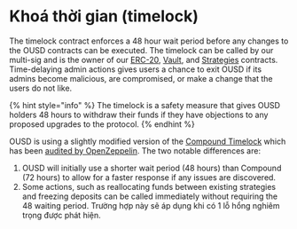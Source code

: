# Khoá thời gian (timelock)

The timelock contract enforces a 48 hour wait period before any changes to the OUSD contracts can be executed. The timelock can be called by our multi-sig and is the owner of our [ERC-20](../architecture.md), [Vault](vault.md), and [Strategies](strategies.md) contracts. Time-delaying admin actions gives users a chance to exit OUSD if its admins become malicious, are compromised, or make a change that the users do not like.

{% hint style="info" %}
The timelock is a safety measure that gives OUSD holders 48 hours to withdraw their funds if they have objections to any proposed upgrades to the protocol.
{% endhint %}

OUSD is using a slightly modified version of the [Compound Timelock](https://compound.finance/docs/governance) which has been [audited by OpenZeppelin](https://blog.openzeppelin.com/compound-finance-patch-audit/). The two notable differences are:

1. OUSD will initially use a shorter wait period (48 hours) than Compound (72 hours) to allow for a faster response if any issues are discovered.&#x20;
2. Some actions, such as reallocating funds between existing strategies and freezing deposits can be called immediately without requiring the 48 waiting period. Trường hợp này sẽ áp dụng khi có 1 lỗ hổng nghiêm trọng được phát hiện.



